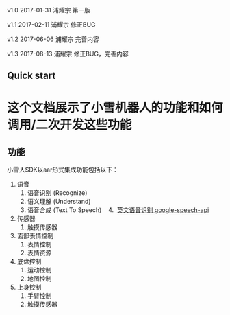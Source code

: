 v1.0     2017-01-31     浦耀宗     第一版

v1.1     2017-02-11     浦耀宗     修正BUG

v1.2     2017-06-06     浦耀宗     完善内容

v1.3     2017-08-13     浦耀宗     修正BUG，完善内容


## Quick start ##
# 这个文档展示了小雪机器人的功能和如何调用/二次开发这些功能




## 功能

小雪人SDK以aar形式集成功能包括以下：

1. 语音
    1.  语音识别 (Recognize) 
    2.  语义理解 (Understand)
    3.  语音合成 (Text To Speech)
    4.  [英文语音识别 google-speech-api](https://github.com/ppdayz/snowbot_i18n/tree/master/app/src/main/java/com/csjbot/snowbot/services/google_speech)
2. 传感器
    1.  触摸传感器
3. 面部表情控制
    1.  表情控制
    2.  表情资源 
4. 底盘控制
    1.  运动控制
    2.  地图控制
5. 上身控制
    1.  手臂控制
    2.  触摸传感器

